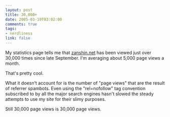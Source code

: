 ```yaml
--- 
layout: post
title: 30,000+
date: 2005-03-19T03:02:00
comments: true
tags:
- nerdliness
link: false
---
```

My statistics page tells me that <a href="zanshin.net" title="Zanshin.net">zanshin.net</a> has been viewed just over 30,000 times since late September. I'm averaging about 5,000 page views a month.

That's pretty cool.

What it doesn't account for is the number of "page views" that are the result of referrer spambots. Even using the "rel=nofollow" tag convention subscribed to by all the major search engines hasn't slowed the steady attempts to use my site for their slimy purposes.

Still 30,000 page views is 30,000 page views.
